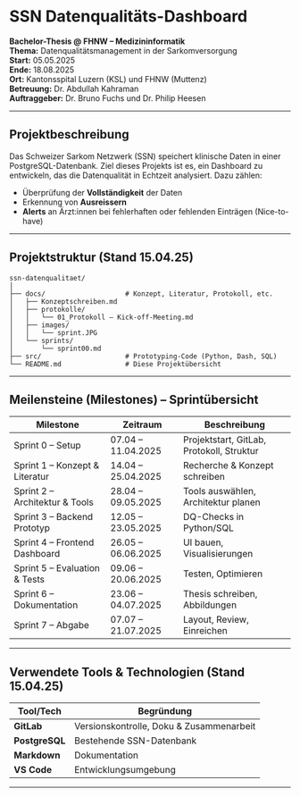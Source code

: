 # SSN Datenqualitäts-Dashboard

**Bachelor-Thesis @ FHNW – Medizininformatik**  
**Thema:** Datenqualitätsmanagement in der Sarkomversorgung  
**Start:** 05.05.2025   
**Ende:**  18.08.2025  
**Ort:** Kantonsspital Luzern (KSL) und FHNW (Muttenz)   
**Betreuung:** Dr. Abdullah Kahraman  
**Auftraggeber:** Dr. Bruno Fuchs und Dr. Philip Heesen    

---

## Projektbeschreibung  

Das Schweizer Sarkom Netzwerk (SSN) speichert klinische Daten in einer PostgreSQL-Datenbank. Ziel dieses Projekts ist es, ein Dashboard zu entwickeln, das die Datenqualität in Echtzeit analysiert. Dazu zählen:

- Überprüfung der **Vollständigkeit** der Daten
- Erkennung von **Ausreissern**
- **Alerts** an Ärzt:innen bei fehlerhaften oder fehlenden Einträgen (Nice-to-have)

---

## Projektstruktur (Stand 15.04.25)

```
ssn-datenqualitaet/
│
├── docs/                    # Konzept, Literatur, Protokoll, etc.
│   ├── Konzeptschreiben.md
│   ├── protokolle/
│   │   └── 01_Protokoll – Kick-off-Meeting.md
│   ├── images/
│   │   └── sprint.JPG
│   └── sprints/
│       └── sprint00.md   
├── src/                     # Prototyping-Code (Python, Dash, SQL)
└── README.md                # Diese Projektübersicht

```
---
## Meilensteine (Milestones) – Sprintübersicht

| Milestone      | Zeitraum             | Beschreibung                                |
|--------------------------------------|----------------------|---------------------------------------------|
| Sprint 0 – Setup                   | 07.04 – 11.04.2025   | Projektstart, GitLab, Protokoll, Struktur   |
| Sprint 1 – Konzept & Literatur     | 14.04 – 25.04.2025   | Recherche & Konzept schreiben               |
| Sprint 2 – Architektur & Tools     | 28.04 – 09.05.2025   | Tools auswählen, Architektur planen         |
| Sprint 3 – Backend Prototyp        | 12.05 – 23.05.2025   | DQ-Checks in Python/SQL                     |
| Sprint 4 – Frontend Dashboard      | 26.05 – 06.06.2025   | UI bauen, Visualisierungen                  |
| Sprint 5 – Evaluation & Tests      | 09.06 – 20.06.2025   | Testen, Optimieren                          |
| Sprint 6 – Dokumentation           | 23.06 – 04.07.2025   | Thesis schreiben, Abbildungen               |
| Sprint 7 – Abgabe                  | 07.07 – 21.07.2025   | Layout, Review, Einreichen                  |

---

## Verwendete Tools & Technologien (Stand 15.04.25)

| Tool/Tech        | Begründung |
|------------------|------------|
| **GitLab**       | Versionskontrolle, Doku & Zusammenarbeit |
| **PostgreSQL**   | Bestehende SSN-Datenbank |
| **Markdown**     | Dokumentation |
| **VS Code**      | Entwicklungsumgebung |

---